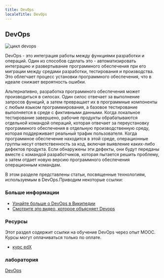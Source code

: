 ```yaml
---
title: DevOps
localeTitle: DevOps
---
```

## DevOps

![цикл devops](http://blog.xebialabs.com/wp-content/uploads/2016/03/DevOps-cycle-PPT-COLOURS.png)

DevOps - это интеграция работы между функциями разработки и операций. Один из способов сделать это - автоматизировать интеграцию и развертывание программного обеспечения при его миграции между средами разработки, тестирования и производства. Это облегчает процесс установки программного обеспечения, что в идеале снижает вероятность ошибки.

Альтернативно, разработка программного обеспечения может производиться в силосах. Один силос отвечает за выполнение запросов функций, а затем превращает их в программные компоненты с любым языком программирования, а базовое тестирование выполняется в среде с фиктивными данными. Когда локальное тестирование завершено, рабочие продукты обрабатываются отдельной командой операций, которая отвечает за переустановку программного обеспечения в отдельную производственную среду, которая поддерживает реальный трафик пользователя. Когда программное обеспечение находится в этой среде, операционные группы несут ответственность за код, включая выявление каких-либо дефектов продукта. Если обнаружены эти дефекты, они будут переданы вместе с командой разработчиков, которая пытается решить проблему, а затем отдает новую версию программного обеспечения операционным командам.

В этом разделе представлены статьи, посвященные технологиям, используемым в DevOps.Приводим некоторые ссылки:

### Больше информации

*   [Узнайте больше о DevOps в Википедии](https://en.wikipedia.org/wiki/DevOps)
*   [Смотрите это видео, которое объясняет Devops](https://youtu.be/_I94-tJlovg)

### Ресурсы

Этот раздел содержит ссылки на обучение DevOps через опыт MOOC. Курсы могут оплачиваться только по оплате.

*   [курс edX](https://www.edx.org/microsoft-professional-program-front-end-development)

### лаборатория

[DevOps](https://github.com/Microsoft/TechnicalCommunityContent/tree/master/DevOps)
